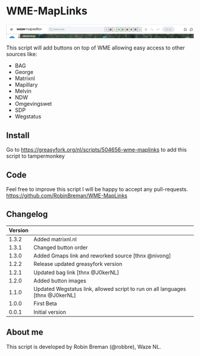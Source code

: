 # WME-MapLinks

![screenshot](screenshot.png)

This script will add  buttons on top of WME allowing easy access to other sources like:

- BAG
- George
- Matrixnl
- Mapillary
- Melvin
- NDW
- Omgevingswet
- SDP
- Wegstatus

## Install
Go to https://greasyfork.org/nl/scripts/504656-wme-maplinks to add this script to tampermonkey
## Code
Feel free to improve this script I will be happy to accept any pull-requests.
https://github.com/RobinBreman/WME-MapLinks

## Changelog
|Version||
|---|---|
1.3.2 | Added matrixnl.nl
1.3.1 | Changed button order
1.3.0 | Added Gmaps link and reworked source [thnx @nivong]
1.2.2 | Release updated greasyfork version
1.2.1 | Updated bag link [thnx @J0kerNL] 
1.2.0 | Added button images
1.1.0 | Updated Wegstatus link, allowed script to run on all languages [thnx @J0kerNL] 
1.0.0 | First Beta
0.0.1 | Initial version

## About me
This script is developed by Robin Breman (@robbre), Waze NL.
